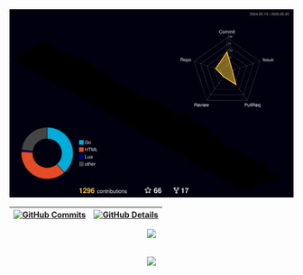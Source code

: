 <img src="./profile-3d-contrib/profile-night-rainbow.svg" alt="wiliamvj status 3d" width="1000" />

 | [![GitHub Commits](http://github-profile-summary-cards.vercel.app/api/cards/productive-time?username=wiliamvj&theme=gruvbox&utcOffset=-3)](https://github.com/vn7n24fzkq/github-profile-summary-cards) | [![GitHub Details](http://github-profile-summary-cards.vercel.app/api/cards/profile-details?username=wiliamvj&theme=gruvbox)](https://github.com/vn7n24fzkq/github-profile-summary-cards) |  
 | ----------- | ----------- |
 
<div align="center">
  <a href="https://skillicons.dev">
    <img src="https://skillicons.dev/icons?i=go,docker,javascript,typescript,react,nodejs,nest,materialui,linux,mongodb,postgres,mysql,ruby,rails,elasticsearch" />
</div>

##

<div align="center">
  <img src="https://github-profile-trophy.vercel.app/?username=wiliamvj&row=1&column=6&theme=juicyfresh&margin-w=15&margin-h=15"/>
</div>
